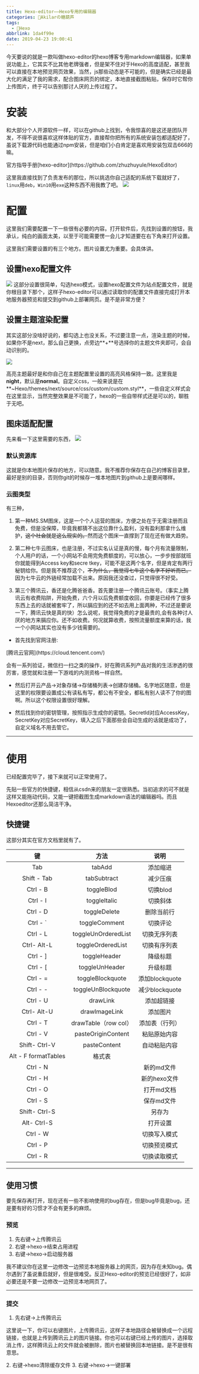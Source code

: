 ```yaml
---
title: Hexo-editor——Hexo专用的编辑器
categories: 🍡Akilarの糖葫芦
tags:
  - 📁Hexo
abbrlink: 1da4f99e
date: 2019-04-23 19:00:41
---
```

<div class="note info"><p>今天要说的就是一款叫做hexo-editor的hexo博客专用markdown编辑器，如果单说功能上，它其实不比其他老牌强者，但是架不住对于Hexo的高度适配，甚至我可以直接在本地预览网页效果，当然，js那些动态是不可能的，但是确实已经是最大化的满足了我的需求，配合图床网页的绑定，本地直接截图粘贴，保存时它帮你上传图片，终于可以告别那讨人厌的上传过程了。</p></div>



# 安装
和大部分个人开源软件一样，可以在github上找到，令我惊喜的是这还是团队开发，不得不说很喜欢这样体贴的官方，直接帮你把所有的系统安装包都适配好了，虽说下载源代码也能通过npm安装，但是咱们小白肯定是喜欢用安装包双击666的嘛。

<div class="note primary"><p>官方指导手册[hexo-editor](https://github.com/zhuzhuyule/HexoEditor)</p></div>

这里我直接找到了负责发布的那位，所以挑选你自己适配的系统下载就好了，`linux`用`deb`，`Win10`用`exe`这种东西不用我教了吧。
![](https://akilar-1259097125.cos.ap-shanghai.myqcloud.com/Hexo-editor%E4%B8%93%E7%94%A8%E7%9A%84%E7%BC%96%E8%BE%91%E5%99%A8/20190426031118809.png)
# 配置


这里我们需要配置一下一些很有必要的内容。打开软件后，先找到设置的按钮，我承认，纯白的画面太美，以至于可能需要愣一会儿才知道要在右下角来打开设置。

这里我们需要设置的有三个地方。图片设置尤为重要。会具体讲。
## 设置hexo配置文件
![](https://akilar-1259097125.cos.ap-shanghai.myqcloud.com/Hexo-editor%E4%B8%93%E7%94%A8%E7%9A%84%E7%BC%96%E8%BE%91%E5%99%A8/20190426031210178.png)
这部分设置很简单，勾选hexo模式，设置hexo配置文件为站点配置文件，就是你根目录下那个，这样子hexo-editor可以通过读取你的配置文件直接完成打开本地服务器预览和提交到github上部署网页。是不是非常方便？



## 设置主题渲染配置

其实这部分没啥好说的，都勾选上也没关系，不过要注意一点，渲染主题的时候，如果你不是next，那么自己更换，点旁边**+**号选择你的主题文件夹即可，会自动识别的。

![](https://akilar-1259097125.cos.ap-shanghai.myqcloud.com/Hexo-editor%E4%B8%93%E7%94%A8%E7%9A%84%E7%BC%96%E8%BE%91%E5%99%A8/20190426031226439.png)

高亮主题最好是和你自己在主题配置里设置的高亮风格保持一致。这里我是**night**，默认是**normal**。自定义css，一般来说是在**~Hexo/themes/next/source/css/custom/custom.styl**，一些自定义样式会在这里显示，当然完整效果是不可能了，hexo的一些自带样式还是可以的，聊胜于无吧。

## 图床适配配置

先来看一下这里需要的东西，
![](https://akilar-1259097125.cos.ap-shanghai.myqcloud.com/Hexo-editor%E4%B8%93%E7%94%A8%E7%9A%84%E7%BC%96%E8%BE%91%E5%99%A8/20190426031241609.png)


### 默认资源库
这就是你本地图片保存的地方，可以随意。我不推荐你保存在自己的博客目录里，最好是别的目录，否则你git的时候存一堆本地图片到github上是要闹哪样。

### 云图类型
有三种，
1. 第一种MS.SM图床，这是一个个人运营的图床，方便之处在于无需注册而且免费，但是没保障，毕竟我都猜不出这位靠什么盈利，没有盈利那拿什么维护，~~这个社会就是这么现实的。~~然而这个图床一直撑到了现在还有做大趋势。

2. 第二种七牛云图床，也是注册，不过实名认证是真的慢，每个月有流量限制，个人用户的话，一个小网站不会用完免费额度的，可以放心，一步步按部就班你就能得到Access key和secre tkey，可能不是这两个名字，但是肯定有两行秘钥给你。但是我不推荐这个，~~不为什么，我觉得七牛这个名字不好听而已。~~因为七牛云的外链经常加载不出来。原因我还没查过，只觉得很不好受。

3. 第三个腾讯云，香还是化腾爸爸香。首先要注册一个腾讯云账号。（事实上腾讯云有收费陷阱，开始免费，六个月以后免费额度收回，你要是已经传了很多东西上去的话就被套牢了，所以膈应到的还不如去用上面两种，不过还是要说一下，腾讯云快是真的快）怎么说呢，我觉得免费的才是最贵的,会有各种讨人厌的地方来膈应你。还不如收费。何况就算收费，按照流量额度来算的话，我一个小网站其实也没有多少钱需要的。

 - 首先找到官网注册:
<div class="note primary"><p>[腾讯云官网](https://cloud.tencent.com/)</p></div>
会有一系列验证，微信扫一扫之类的操作，好在腾讯系列产品对我的生活渗透的很厉害，感觉就和注册一下游戏的内测资格一样自然。

 - 然后打开云产品->对象存储->存储桶列表->创建存储桶。名字地区随意，但是这里的权限要设置成公有读私有写，都公有不安全，都私有别人读不了你的图啊。所以这个权限设置很好理解。

 - 然后找到你的密钥管理，按照指示生成你的密钥。SecretId对应AccessKey，SecretKey对应SecretKey，填入之后下面那些会自动生成的话就是成功了，自定义域名不用去管它。

---
# 使用

已经配置完毕了，接下来就可以正常使用了。

先贴一些官方的快捷键，相信从csdn来的朋友一定很熟悉。当初追求的可不就是这样又能拖动代码，又能一键把截图生成markdown语法的编辑器吗。而且Hexoeditor还那么简洁干净。

## 快捷键
这部分其实在官方文档里就有了。

| 键 |	方法	| 说明  |
| :---: | :---: | :----: |
| Tab |	tabAdd |	添加缩进 |
|	Shift - Tab	|	tabSubtract	|	减少压痕|
|	Ctrl - B	|	toggleBlod	|	切换blod |
|	Ctrl - I	|	toggleItalic	|	切换斜体|
|	Ctrl - D|		toggleDelete|		删除当前行|
|	Ctrl - `	|	toggleComment|		切换评论|
|	Ctrl - L|		toggleUnOrderedList	|	切换无序列表|
|	Ctrl- Alt-L	|	toggleOrderedList	|	切换有序列表|
|	Ctrl - ]|		toggleHeader	|	降级标题|		
|	Ctrl - [|		toggleUnHeader|		升级标题|
|	Ctrl - =	|	toggleBlockquote|		添加blockquote|
|	Ctrl - -|		toggleUnBlockquote|		减少blockquote|
|	Ctrl - U	|	drawLink|		添加超链接|
|	Ctrl- Alt-U	|	drawImageLink|		添加图片|
|	Ctrl - T	|	drawTable（row col）|		添加表（行列）|
|	Ctrl - V	|	pasteOriginContent|		粘贴原始内容|
|	Shift- Ctrl-V|		pasteContent	|	自动粘贴内容|
|	Alt - F	formatTables|			格式表|
|	Ctrl - N	|		|		新的md文件|
|	Ctrl - H	|	|		新的hexo文件|
|	Ctrl - O	|	|		打开md文档|
|	Ctrl - S	|	|		保存md文件|
|	Shift- Ctrl-S	|	|		另存为|
|	Alt- Ctrl-S	| |			打开设置|
|	Ctrl - W	|	|		切换写入模式|
|	Ctrl - P|		|		切换预览模式|
|	Ctrl - R	|	|		切换读取模式|

---

 ## 使用习惯

 要先保存再打开，现在还有一些不影响使用的bug存在，但是bug毕竟是bug，还是要有好的习惯才不会有更多的麻烦。

### 预览
 1. 先右键->上传腾讯云
 2. 右键->hexo->结束占用进程
 3. 右键->hexo->启动服务器

  <div class="note warning"><p>我不建议你在这里一边修改一边预览本地服务器上的网页，因为存在未知bug。偶尔遇到了虽说重启就好，但是很难受。反正Hexo-editor的预览已经很好了，如非必要还是不要一边修改一边预览本地网页了。</p></div>

---

 ### 提交
 1. 先右键->上传腾讯云
 <div class="note info"><p>这里说一下，你可以右键图片，上传腾讯云，这样子本地路径会被替换成一个远程链接，也就是上传到腾讯云上的图片链接。你也可以右键已经上传的图片，选择取消上传，这样腾讯云上的文件就会被删除，图片也被替换回本地链接。是不是很有意思。</p></div>
 2. 右键->hexo清除缓存文件
 3. 右键->hexo->一键部署
